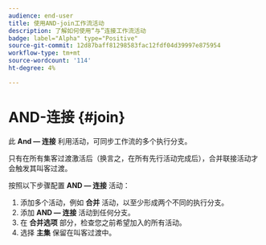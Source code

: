 ```yaml
---
audience: end-user
title: 使用AND-join工作流活动
description: 了解如何使用“与”连接工作流活动
badge: label="Alpha" type="Positive"
source-git-commit: 12d87baff81298583fac12fdf04d39997e875954
workflow-type: tm+mt
source-wordcount: '114'
ht-degree: 4%

---
```



# AND-连接 {#join}

此 **And — 连接** 利用活动，可同步工作流的多个执行分支。

只有在所有集客过渡激活后（换言之，在所有先行活动完成后），合并联接活动才会触发其叫客过渡。

按照以下步骤配置 **AND — 连接** 活动：

1. 添加多个活动，例如 **合并** 活动，以至少形成两个不同的执行分支。
1. 添加 **AND — 连接** 活动到任何分支。
1. 在 **合并选项** 部分，检查您之前希望加入的所有活动。
1. 选择 **主集** 保留在叫客过渡中。
